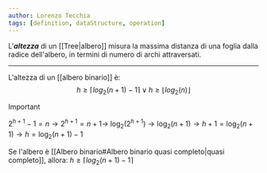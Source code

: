 ```yaml
---
author: Lorenzo Tecchia
tags: [definition, dataStructure, operation]
---
```

L'***altezza*** di un [[Tree|albero]] misura la massima distanza di una foglia dalla radice dell'albero, in termini di numero di archi attraversati. 

---
L'altezza di un [[albero binario]] è:
$$h \geq \lceil log_{2}(n+1)-1\rceil \lor h \geq 
\lfloor log_{2}(n) \rfloor$$
>[!important]
> $2^{h+1} -1 = n \rightarrow 2^{h+1}=n +1 \rightarrow$
>$\log_{2}(2^{h+1})\rightarrow \log_{2}(n+1)\rightarrow h+1 = \log_{2}(n+1) \rightarrow h = \log_{2}(n+1) -1$ 

Se l'albero è [[Albero binario#Albero binario quasi completo|quasi completo]], allora: $h \geq \lceil log_{2}(n+1)-1\rceil$